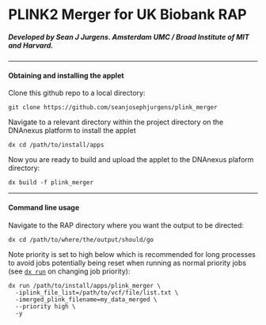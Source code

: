 # PLINK2 Merger for UK Biobank RAP
##### Developed by Sean J Jurgens. Amsterdam UMC / Broad Institute of MIT and Harvard.
---
#### Obtaining and installing the applet

Clone this github repo to a local directory:
```
git clone https://github.com/seanjosephjurgens/plink_merger
```

Navigate to a relevant directory within the project directory on the DNAnexus platform to install the applet
```
dx cd /path/to/install/apps 
```

Now you are ready to build and upload the applet to the DNAnexus plaform directory:
```
dx build -f plink_merger
```
---
#### Command line usage
Navigate to the RAP directory where you want the output to be directed:
```
dx cd /path/to/where/the/output/should/go
```
Note priority is set to high below which is recommended for long processes to avoid jobs potentially being reset when running as normal priority jobs (see [`dx run`](https://documentation.dnanexus.com/user/helpstrings-of-sdk-command-line-utilities#run) on changing job priority):

```
dx run /path/to/install/apps/plink_merger \
  -iplink_file_list=/path/to/vcf/file/list.txt \
  -imerged_plink_filename=my_data_merged \
  --priority high \
  -y
```
